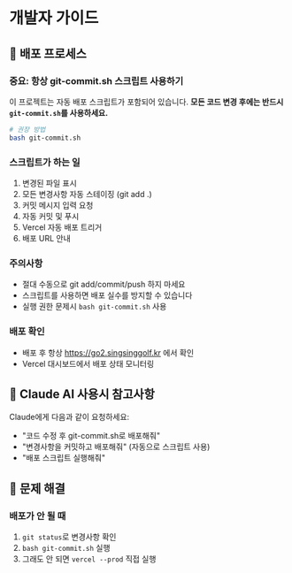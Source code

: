 # 개발자 가이드

## 🚀 배포 프로세스

### 중요: 항상 git-commit.sh 스크립트 사용하기

이 프로젝트는 자동 배포 스크립트가 포함되어 있습니다. 
**모든 코드 변경 후에는 반드시 `git-commit.sh`를 사용하세요.**

```bash
# 권장 방법
bash git-commit.sh
```

### 스크립트가 하는 일
1. 변경된 파일 표시
2. 모든 변경사항 자동 스테이징 (git add .)
3. 커밋 메시지 입력 요청
4. 자동 커밋 및 푸시
5. Vercel 자동 배포 트리거
6. 배포 URL 안내

### 주의사항
- 절대 수동으로 git add/commit/push 하지 마세요
- 스크립트를 사용하면 배포 실수를 방지할 수 있습니다
- 실행 권한 문제시 `bash git-commit.sh` 사용

### 배포 확인
- 배포 후 항상 https://go2.singsinggolf.kr 에서 확인
- Vercel 대시보드에서 배포 상태 모니터링

## 📌 Claude AI 사용시 참고사항

Claude에게 다음과 같이 요청하세요:
- "코드 수정 후 git-commit.sh로 배포해줘"
- "변경사항을 커밋하고 배포해줘" (자동으로 스크립트 사용)
- "배포 스크립트 실행해줘"

## 🔧 문제 해결

### 배포가 안 될 때
1. `git status`로 변경사항 확인
2. `bash git-commit.sh` 실행
3. 그래도 안 되면 `vercel --prod` 직접 실행
